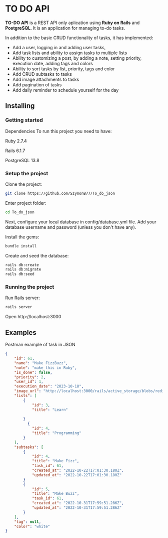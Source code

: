 # TO DO API

**TO-DO API** is a REST API only aplication using **Ruby on Rails** and **PostgreSQL**. It is an application for managing to-do tasks.

In addition to the basic CRUD functionality of tasks, it has implemented:
- Add a user, logging in and adding user tasks,
- Add task lists and ability to assign tasks to multiple lists
- Ability to customizing a post, by adding a note, setting priority, execution date, adding tags and colors
- Ability to sort tasks by list, priority, tags and color
- Add CRUD subtasks to tasks 
- Add image attachments to tasks
- Add pagination of tasks
- Add daily reminder to schedule yourself for the day

## Installing

### Getting started

Dependencies
To run this project you need to have:

Ruby 2.7.4

Rails 6.1.7

PostgreSQL 13.8

### Setup the project
Clone the project:
``` bash
git clone https://github.com/SzymonB77/To_do_json
```

Enter project folder:
``` bash
cd To_do_json
```

Next, configure your local database in config/database.yml file. Add your database username and password (unless you don't have any).

Install the gems:
``` bash
bundle install
```

Create and seed the database:
``` bash
rails db:create 
rails db:migrate 
rails db:seed
```

### Running the project

Run Rails server:
```bash
rails server
```
Open http://localhost:3000

## Examples
Postman example of task in JSON

```json
{
    "id": 61,
    "name": "Make FizzBuzz",
    "note": "make this in Ruby",
    "is_done": false,
    "priority": 2,
    "user_id": 1,
    "execution_date": "2023-10-18",
    "image_url": "http://localhost:3000/rails/active_storage/blobs/redirect/eyJfcmFpbHMiOnsibWVzc2FnZSI6IkJBaHBCZz09IiwiZXhwIjpudWxsLCJwdXIiOiJibG9iX2lkIn19--fd4244c40e34231d197aa85ebb5640740581460c/0_LpF0Sh9zk0hscUvw.png",
    "lists": [
        {
            "id": 3,
            "title": "Learn"
            
        }
          {
            "id": 4,
            "title": "Programming"
        }
    ],
    "subtasks": [
        {
            "id": 4,
            "title": "Make Fizz",
            "task_id": 61,
            "created_at": "2022-10-22T17:01:30.180Z",
            "updated_at": "2022-10-22T17:01:30.180Z"
        }
        {
            "id": 5,
            "title": "Make Buzz",
            "task_id": 61,
            "created_at": "2022-10-31T17:59:51.286Z",
            "updated_at": "2022-10-31T17:59:51.286Z"
        }
    ],
    "tag": null,
    "color": "white"
}
```

